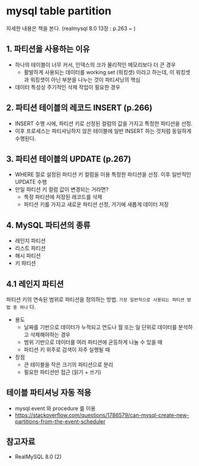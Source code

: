 # mysql table partition
자세한 내용은 책을 본다. (realmysql 8.0 13장 : p.263 ~ )

## 1. 파티션을 사용하는 이유
* 하나의 테이블이 너무 커서, 인덱스의 크가 물리적인 메모리보다 더 큰 경우
    * 활발하게 사용되는 데이터를 working set (워킹셋) 이라고 하는데, 이 워킹셋과 워킹셋이 아닌 부분을 나누는 것이 파티셔닝의 핵심
* 데이터 특성상 주기적인 삭제 작업이 필요한 경우

## 2. 파티션 테이블의 레코드 INSERT (p.266)
* INSERT 수행 시에, 파티션 키로 선정된 컬럼의 값을 가지고 특정한 파티션을 선정.
* 이후 프로세스는 파티셔닝하지 않은 테이블에 일반 INSERT 하는 것처럼 동일하게 수행된다.

## 3. 파티션 테이블의 UPDATE (p.267)
* WHERE 절로 설정된 파티션 키 컬럼을 이용 특정한 파티션을 선정. 이후 일반적인 UPDATE 수행
* 만일 파티션 키 컬럼 값이 변경되는 거라면?
    * 특정 파티션에 저장된 레코드를 삭제
    * 파티션 키를 가지고 새로운 파티션 선정, 거기에 새롭게 데이터 저장

## 4. MySQL 파티션의 종류
* 레인지 파티션
* 리스트 파티션
* 해시 파티션
* 키 파티션

## 4.1 레인지 파티션
파티션 키의 연속된 범위로 파티션을 정의하는 방법. `가장 일반적으로 사용되는 파티션 방법 중 하나` 다.

* 용도
    * 날짜를 기반으로 데이터가 누적되고 연도나 월 또는 일 단위로 데이터를 분석하고 삭제해야하는 경우
    * 범위 기반으로 데이터를 여러 파티션에 균등하게 나눌 수 있을 때
    * 파티션 키 위주로 검색이 자주 실행될 때
* 장점
    * 큰 테이블을 작은 크기의 파티션으로 분리
    * 필요한 파티션만 접근 (읽기 + 쓰기)

## 테이블 파티셔닝 자동 적용
* mysql event 와 procedure 를 이용
* https://stackoverflow.com/questions/1786579/can-mysql-create-new-partitions-from-the-event-scheduler

## 참고자료
* RealMySQL 8.0 (2) 
